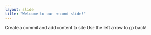 ```yaml
---
layout: slide
title: "Welcome to our second slide!"
---
```

Create a commit and add content to site
Use the left arrow to go back!

